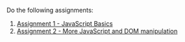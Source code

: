Do the following assignments:

1) [Assignment 1 - JavaScript Basics](https://github.com/MattRice12/teaching/blob/master/week-3/assignment-1/assignment.js)
2) [Assignment 2 - More JavaScript and DOM manipulation](http://cagey-week.surge.sh/)
